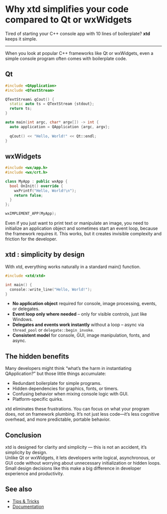 # Why xtd simplifies your code compared to Qt or wxWidgets

Tired of starting your C++ console app with 10 lines of boilerplate? **xtd** keeps it simple.

---

When you look at popular C++ frameworks like Qt or wxWidgets, even a simple console program often comes with boilerplate code.

## Qt

```cpp
#include <QApplication>
#include <QTextStream>

QTextStream& qCout() {
  static auto ts = QTextStream {stdout};
  return ts;
}

auto main(int argc, char* argv[]) -> int {
  auto application = QApplication {argc, argv};
  
  qCout() << "Hello, World!" << Qt::endl;
}
```

## wxWidgets

```cpp
#include <wx/app.h>
#include <wx/crt.h>

class MyApp : public wxApp {
  bool OnInit() override {
    wxPrintf("Hello, World!\n");
    return false;
  }
};

wxIMPLEMENT_APP(MyApp);
```

Even if you just want to print text or manipulate an image, you need to initialize an application object and sometimes start an event loop, because the framework requires it. 
This works, but it creates invisible complexity and friction for the developer.

## xtd : simplicity by design 

With xtd, everything works naturally in a standard main() function.

```cpp
#include <xtd/xtd>

int main() {
  console::write_line("Hello, World!");
}
```

- **No application object** required for console, image processing, events, or delegates. 
- **Event loop only where needed** – only for visible controls, just like Windows.
- **Delegates and events work instantly** without a loop – async via `thread_pool` or `delegate::begin_invoke`.
- **Consistent model** for console, GUI, image manipulation, fonts, and async.

## The hidden benefits

Many developers might think “what’s the harm in instantiating QApplication?” but those little things accumulate:

-	Redundant boilerplate for simple programs.
-	Hidden dependencies for graphics, fonts, or timers.
-	Confusing behavior when mixing console logic with GUI.
-	Platform-specific quirks.

xtd eliminates these frustrations. You can focus on what your program does, not on framework plumbing. 
It’s not just less code—it’s less cognitive overhead, and more predictable, portable behavior.

## Conclusion

xtd is designed for clarity and simplicity — this is not an accident, it’s simplicity by design.  
Unlike Qt or wxWidgets, it lets developers write logical, asynchronous, or GUI code without worrying about unnecessary initialization or hidden loops.  
Small design decisions like this make a big difference in developer experience and productivity.

## See also

* [Tips & Tricks](/docs/documentation/tips_and_tricks)
* [Documentation](/docs/documentation)
